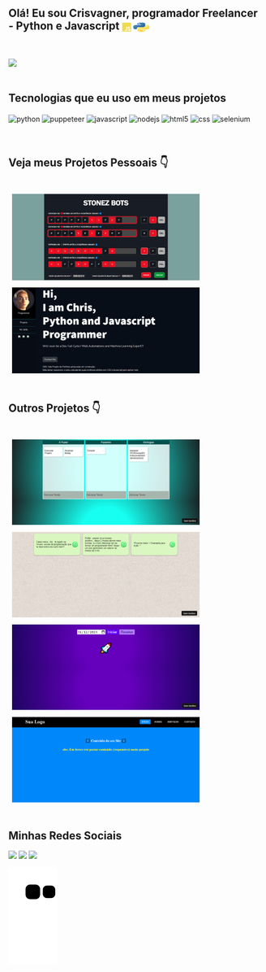 ## Olá! Eu sou Crisvagner, programador Freelancer - Python e Javascript <img align="center" alt="cris-Js" height="18" width="18" src="https://raw.githubusercontent.com/devicons/devicon/master/icons/javascript/javascript-plain.svg"><img align="center" alt="cris-Python" height="22" width="40" src="https://raw.githubusercontent.com/devicons/devicon/master/icons/python/python-original.svg">

<!-- ## ▶️ Dê uma olhada em meu Portfólio  <a href = "https://meusite.com/my-portfolio"><img align="center" alt="Meu Portfólio" src="https://img.shields.io/badge/My_Portfolio-1572B6?style=for-the-badge&logo=amp&logoColor=white" /></a> -->

<br>
<br>

<div>
  <img height="220em" src="https://github-readme-stats.vercel.app/api?username=crisvagner&show_icons=true&theme=dracula&include_all_commits=false&count_private=true"/>
</div>

<br>

## Tecnologias que eu uso em meus projetos

<div style="display: inline_block">
  <img align="center" alt="python" src="https://img.shields.io/badge/Python-14354C?style=for-the-badge&logo=python&logoColor=white" /> <img align="center" alt="puppeteer" src="https://img.shields.io/badge/puppeteer-9146FF?style=for-the-badge&logo=puppeteer&logoColor=black" target="_blank"> <img align="center" alt="javascript" src="https://img.shields.io/badge/JavaScript-F7DF1E?style=for-the-badge&logo=javascript&logoColor=black" /> <img align="center" alt="nodejs" src="https://img.shields.io/badge/Node.js-43853D?style=for-the-badge&logo=node.js&logoColor=black" /> <img align="center" alt="html5" src="https://img.shields.io/badge/HTML5-E34F26?style=for-the-badge&logo=html5&logoColor=white" /> <img align="center" alt="css" src="https://img.shields.io/badge/CSS3-1572B6?style=for-the-badge&logo=css3&logoColor=white" /> <img align="center" alt="selenium" src="https://img.shields.io/badge/selenium-%23333?style=for-the-badge&logo=selenium&logoColor=white" target="_blank">
</div>

<br>
<br>

## Veja meus Projetos Pessoais 👇

<br>

<div style="display: flex; flex-wrap: wrap">
    <a style="margin: 7px" href = "https://qc1lsk.csb.app/" target="_blank"><img style="cursor: pointer" align="center" alt="Chris_StonezBots" width="370" height="170" src="./images/StonezBots.png"></a>
    <a style="margin: 7px" href = "https://e2jrhi.csb.app/" target="_blank"><img style="cursor: pointer" align="center" alt="Chris_MyPortfolio" width="370" src="./images/MyPortfolio.png"></a>
</div>

<br>

## Outros Projetos 👇

<br>

<div style="display: flex; flex-wrap: wrap">
    <a style="margin: 7px" href = "https://5kz1eg.csb.app/" target="_blank"><img style="cursor: pointer" align="center" alt="Chris_ToDoList" width="370" src="./images/ToDoList.png"></a>
    <a style="margin: 7px" href = "https://1x1801.csb.app/" target="_blank"><img style="cursor: pointer" align="center" alt="Chris_ScriptdeVendasWA" width="370" src="./images/ScriptdeVendasWA.png"></a>
    <a style="margin: 7px" href = "https://t19ryf.csb.app/" target="_blank"><img style="cursor: pointer" align="center" alt="Chris_Stopwatch" width="370" src="./images/Stopwatch.png"></a>
    <a style="margin: 7px" href = "https://ls5rti.csb.app/" target="_blank"><img style="cursor: pointer" align="center" alt="Chris_Site-Responsivo" width="370" src="./images/SiteResponsivo.png"></a>
</div>

<br>

## Minhas Redes Sociais

<div>
    <a href = "mailto:crisvagnersd@gmail.com"><img src="https://img.shields.io/badge/-Gmail-%23333?style=for-the-badge&logo=gmail&logoColor=white" target="_blank"></a>
    <a href="https://www.linkedin.com/in/crisvagner-santos" target="_blank"><img src="https://img.shields.io/badge/-LinkedIn-%230077B5?style=for-the-badge&logo=linkedin&logoColor=white" target="_blank"></a>
    <a href="https://instagram.com/eokrizz" target="_blank"><img src="https://img.shields.io/badge/-Instagram-%23E4405F?style=for-the-badge&logo=instagram&logoColor=white" target="_blank">
    </a>
</div>

![Snake animation](https://github.com/crisvagner/crisvagner/blob/output/github-contribution-grid-snake.svg)
